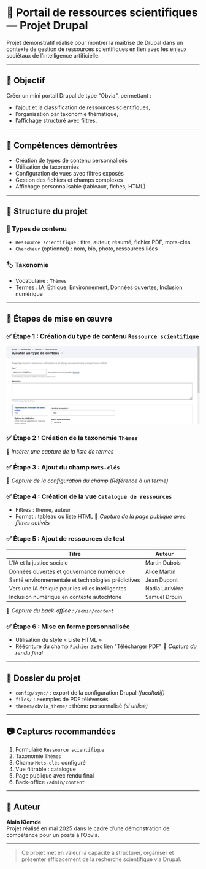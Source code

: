 # 📘 Portail de ressources scientifiques — Projet Drupal

Projet démonstratif réalisé pour montrer la maîtrise de Drupal dans un contexte de gestion de ressources scientifiques en lien avec les enjeux sociétaux de l’intelligence artificielle.

---

## 🎯 Objectif

Créer un mini portail Drupal de type "Obvia", permettant :
- l’ajout et la classification de ressources scientifiques,
- l’organisation par taxonomie thématique,
- l’affichage structuré avec filtres.

---

## 🧠 Compétences démontrées

- Création de types de contenu personnalisés
- Utilisation de taxonomies
- Configuration de vues avec filtres exposés
- Gestion des fichiers et champs complexes
- Affichage personnalisable (tableaux, fiches, HTML)

---

## 📐 Structure du projet

### 📄 Types de contenu

- `Ressource scientifique` : titre, auteur, résumé, fichier PDF, mots-clés
- `Chercheur` (optionnel) : nom, bio, photo, ressources liées

### 🏷 Taxonomie

- Vocabulaire : `Thèmes`
- Termes : IA, Éthique, Environnement, Données ouvertes, Inclusion numérique

---

## 🔧 Étapes de mise en œuvre

### ✅ Étape 1 : Création du type de contenu `Ressource scientifique`
![Ressource scientifique](Contenu.JPG)


### ✅ Étape 2 : Création de la taxonomie `Thèmes`
📸 *Insérer une capture de la liste de termes*

### ✅ Étape 3 : Ajout du champ `Mots-clés`
📸 *Capture de la configuration du champ (Référence à un terme)*

### ✅ Étape 4 : Création de la vue `Catalogue de ressources`
- Filtres : thème, auteur
- Format : tableau ou liste HTML
📸 *Capture de la page publique avec filtres activés*

### ✅ Étape 5 : Ajout de ressources de test

| Titre | Auteur |
|-------|--------|
| L’IA et la justice sociale | Martin Dubois |
| Données ouvertes et gouvernance numérique | Alice Martin |
| Santé environnementale et technologies prédictives | Jean Dupont |
| Vers une IA éthique pour les villes intelligentes | Nadia Larivière |
| Inclusion numérique en contexte autochtone | Samuel Drouin |

📸 *Capture du back-office : `/admin/content`*

### ✅ Étape 6 : Mise en forme personnalisée
- Utilisation du style « Liste HTML »
- Réécriture du champ `Fichier` avec lien "Télécharger PDF"
📸 *Capture du rendu final*

---

## 📂 Dossier du projet

- `config/sync/` : export de la configuration Drupal *(facultatif)*
- `files/` : exemples de PDF téléversés
- `themes/obvia_theme/` : thème personnalisé *(si utilisé)*

---

## 📷 Captures recommandées

1. Formulaire `Ressource scientifique`
2. Taxonomie `Thèmes`
3. Champ `Mots-clés` configuré
4. Vue filtrable : catalogue
5. Page publique avec rendu final
6. Back-office `/admin/content`

---

## 🧾 Auteur

**Alain Kiemde**  
Projet réalisé en mai 2025 dans le cadre d’une démonstration de compétence pour un poste à l’Obvia.

---

> Ce projet met en valeur la capacité à structurer, organiser et présenter efficacement de la recherche scientifique via Drupal.
